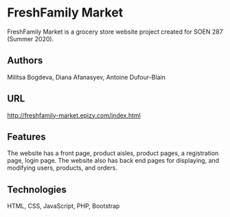 # FreshFamily Market
FreshFamily Market is a grocery store website project created for SOEN 287 (Summer 2020).
## Authors
Militsa Bogdeva, Diana Afanasyev, Antoine Dufour-Blain
## URL
http://freshfamily-market.epizy.com/index.html
## Features
The website has a front page, product aisles, product pages, a registration page, login page.
The website also has back end pages for displaying, and modifying users, products, and orders.
## Technologies
HTML, CSS, JavaScript, PHP, Bootstrap

